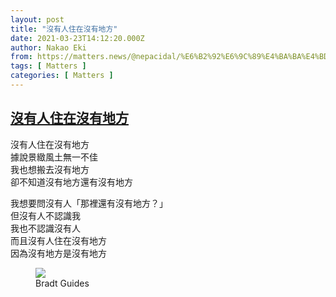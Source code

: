 ```yaml
---
layout: post
title: "沒有人住在沒有地方"
date: 2021-03-23T14:12:20.000Z
author: Nakao Eki
from: https://matters.news/@nepacidal/%E6%B2%92%E6%9C%89%E4%BA%BA%E4%BD%8F%E5%9C%A8%E6%B2%92%E6%9C%89%E5%9C%B0%E6%96%B9-bafyreigcontk6npqv4h7i3qcw3mokrosuchlxyo3ycxdhbdiyrytgpkzsa
tags: [ Matters ]
categories: [ Matters ]
---
```

<!--1616508740000-->
[沒有人住在沒有地方](https://matters.news/@nepacidal/%E6%B2%92%E6%9C%89%E4%BA%BA%E4%BD%8F%E5%9C%A8%E6%B2%92%E6%9C%89%E5%9C%B0%E6%96%B9-bafyreigcontk6npqv4h7i3qcw3mokrosuchlxyo3ycxdhbdiyrytgpkzsa)
------

<div>
<p>沒有人住在沒有地方<br class="smart">據說景緻風土無一不佳<br class="smart">我也想搬去沒有地方<br class="smart">卻不知道沒有地方還有沒有地方</p><p>我想要問沒有人「那裡還有沒有地方？」<br class="smart">但沒有人不認識我<br class="smart">我也不認識沒有人<br class="smart">而且沒有人住在沒有地方<br class="smart">因為沒有地方是沒有地方<br class="smart"></p><figure class="image"><img src="https://assets.matters.news/embed/d1137a81-e64b-4702-9022-6cd83c4d01a5.jpeg" data-asset-id="d1137a81-e64b-4702-9022-6cd83c4d01a5" referrerpolicy="no-referrer"><figcaption><span>Bradt Guides</span></figcaption></figure><p><br></p>
</div>
